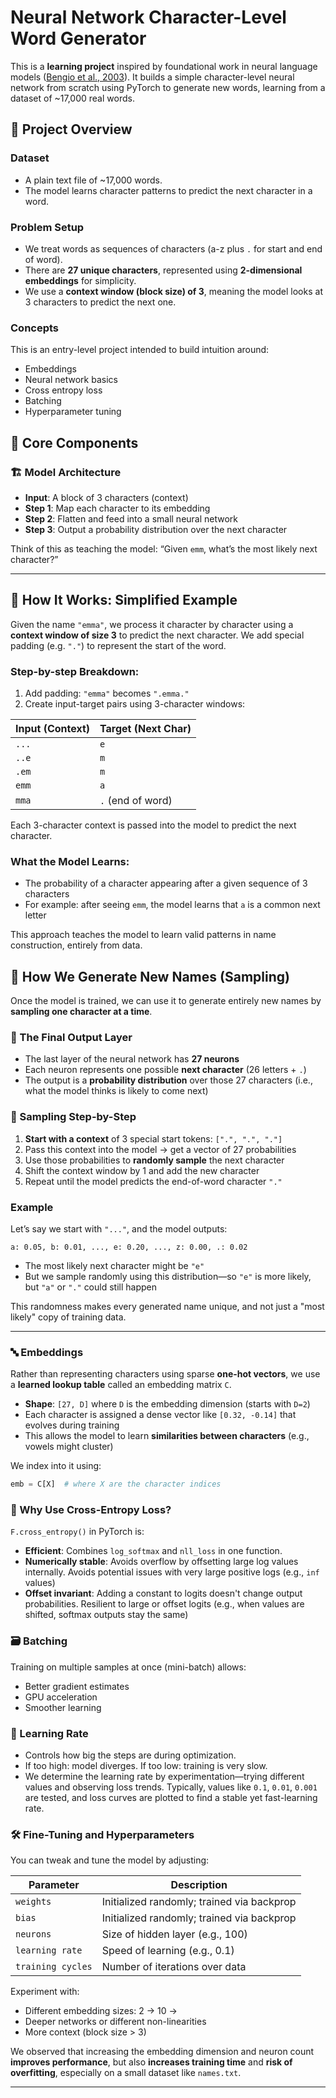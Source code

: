 # Neural Network Character-Level Word Generator

This is a **learning project** inspired by foundational work in neural language models ([Bengio et al., 2003](https://www.jmlr.org/papers/volume3/bengio03a/bengio03a.pdf)). It builds a simple character-level neural network from scratch using PyTorch to generate new words, learning from a dataset of \~17,000 real words.


## 📂 Project Overview

### Dataset

* A plain text file of \~17,000 words.
* The model learns character patterns to predict the next character in a word.

### Problem Setup

* We treat words as sequences of characters (a-z plus `.` for start and end of word).
* There are **27 unique characters**, represented using **2-dimensional embeddings** for simplicity.
* We use a **context window (block size) of 3**, meaning the model looks at 3 characters to predict the next one.

### Concepts
This is an entry-level project intended to build intuition around:

* Embeddings
* Neural network basics
* Cross entropy loss
* Batching
* Hyperparameter tuning


## 🧱 Core Components

### 🏗 Model Architecture

* **Input**: A block of 3 characters (context)
* **Step 1**: Map each character to its embedding
* **Step 2**: Flatten and feed into a small neural network
* **Step 3**: Output a probability distribution over the next character

Think of this as teaching the model: “Given `emm`, what’s the most likely next character?”

---

## 🔄 How It Works: Simplified Example

Given the name `"emma"`, we process it character by character using a **context window of size 3** to predict the next character. We add special padding (e.g. `"."`) to represent the start of the word.

### Step-by-step Breakdown:

1. Add padding: `"emma"` becomes `".emma."`
2. Create input-target pairs using 3-character windows:

| Input (Context) | Target (Next Char) |
| --------------- | ------------------ |
| `...`           | `e`                |
| `..e`           | `m`                |
| `.em`           | `m`                |
| `emm`           | `a`                |
| `mma`           | `.` (end of word)  |

Each 3-character context is passed into the model to predict the next character.

### What the Model Learns:

* The probability of a character appearing after a given sequence of 3 characters
* For example: after seeing `emm`, the model learns that `a` is a common next letter

This approach teaches the model to learn valid patterns in name construction, entirely from data.

## 🌱 How We Generate New Names (Sampling)

Once the model is trained, we can use it to generate entirely new names by **sampling one character at a time**.

### 🧠 The Final Output Layer

* The last layer of the neural network has **27 neurons**
* Each neuron represents one possible **next character** (26 letters + `.`)
* The output is a **probability distribution** over those 27 characters (i.e., what the model thinks is likely to come next)

### 🔁 Sampling Step-by-Step

1. **Start with a context** of 3 special start tokens: `[".", ".", "."]`
2. Pass this context into the model → get a vector of 27 probabilities
3. Use those probabilities to **randomly sample** the next character
4. Shift the context window by 1 and add the new character
5. Repeat until the model predicts the end-of-word character `"."`

### Example

Let’s say we start with `"..."`, and the model outputs:

```text
a: 0.05, b: 0.01, ..., e: 0.20, ..., z: 0.00, .: 0.02
```

* The most likely next character might be `"e"`
* But we sample randomly using this distribution—so `"e"` is more likely, but `"a"` or `"."` could still happen

This randomness makes every generated name unique, and not just a "most likely" copy of training data.

---

### 🔤 Embeddings

Rather than representing characters using sparse **one-hot vectors**, we use a **learned lookup table** called an embedding matrix `C`.

* **Shape**: `[27, D]` where `D` is the embedding dimension (starts with `D=2`)
* Each character is assigned a dense vector like `[0.32, -0.14]` that evolves during training
* This allows the model to learn **similarities between characters** (e.g., vowels might cluster)

We index into it using:

```python
emb = C[X]  # where X are the character indices
```

### 🧮 Why Use Cross-Entropy Loss?

`F.cross_entropy()` in PyTorch is:

* **Efficient**: Combines `log_softmax` and `nll_loss` in one function.
* **Numerically stable**: Avoids overflow by offsetting large log values internally. Avoids potential issues with very large positive logs (e.g., `inf` values)
* **Offset invariant**: Adding a constant to logits doesn't change output probabilities. Resilient to large or offset logits (e.g., when values are shifted, softmax outputs stay the same)

### 🗃️ Batching

Training on multiple samples at once (mini-batch) allows:

* Better gradient estimates
* GPU acceleration
* Smoother learning

### 🎯 Learning Rate

* Controls how big the steps are during optimization.
* If too high: model diverges. If too low: training is very slow.
* We determine the learning rate by experimentation—trying different values and observing loss trends. Typically, values like `0.1`, `0.01`, `0.001` are tested, and loss curves are plotted to find a stable yet fast-learning rate.

### 🛠️ Fine-Tuning and Hyperparameters

You can tweak and tune the model by adjusting:

| Parameter         | Description                                |
| ----------------- | ------------------------------------------ |
| `weights`         | Initialized randomly; trained via backprop |
| `bias`            | Initialized randomly; trained via backprop |
| `neurons`         | Size of hidden layer (e.g., 100)           |
| `learning rate`   | Speed of learning (e.g., 0.1)              |
| `training cycles` | Number of iterations over data             |

Experiment with:

* Different embedding sizes: 2 → 10 → 
* Deeper networks or different non-linearities
* More context (block size > 3)

We observed that increasing the embedding dimension and neuron count **improves performance**, but also **increases training time** and **risk of overfitting**, especially on a small dataset like `names.txt`.

---

